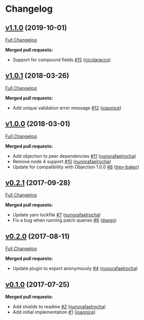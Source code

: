 # Changelog

## [v1.1.0](https://github.com/seegno/objection-unique/tree/v1.1.0) (2019-10-01)
[Full Changelog](https://github.com/seegno/objection-unique/compare/v1.0.1...v1.1.0)

**Merged pull requests:**

- Support for compound fields [\#15](https://github.com/seegno/objection-unique/pull/15) ([nicolaracco](https://github.com/nicolaracco))

## [v1.0.1](https://github.com/seegno/objection-unique/tree/v1.0.1) (2018-03-26)
[Full Changelog](https://github.com/seegno/objection-unique/compare/v1.0.0...v1.0.1)

**Merged pull requests:**

- Add unique validation error message [\#12](https://github.com/seegno/objection-unique/pull/12) ([joaonice](https://github.com/joaonice))

## [v1.0.0](https://github.com/seegno/objection-unique/tree/v1.0.0) (2018-03-01)
[Full Changelog](https://github.com/seegno/objection-unique/compare/v0.2.1...v1.0.0)

**Merged pull requests:**

- Add objection to peer dependencies [\#11](https://github.com/seegno/objection-unique/pull/11) ([nunorafaelrocha](https://github.com/nunorafaelrocha))
- Remove node 4 support [\#10](https://github.com/seegno/objection-unique/pull/10) ([nunorafaelrocha](https://github.com/nunorafaelrocha))
- Update for compatibility with Objection 1.0.0 [\#8](https://github.com/seegno/objection-unique/pull/8) ([trey-baker](https://github.com/trey-baker))

## [v0.2.1](https://github.com/seegno/objection-unique/tree/v0.2.1) (2017-09-28)
[Full Changelog](https://github.com/seegno/objection-unique/compare/v0.2.0...v0.2.1)

**Merged pull requests:**

- Update yarn lockfile [\#7](https://github.com/seegno/objection-unique/pull/7) ([nunorafaelrocha](https://github.com/nunorafaelrocha))
- Fix a bug when running patch queries [\#6](https://github.com/seegno/objection-unique/pull/6) ([dsego](https://github.com/dsego))

## [v0.2.0](https://github.com/seegno/objection-unique/tree/v0.2.0) (2017-08-11)
[Full Changelog](https://github.com/seegno/objection-unique/compare/v0.1.0...v0.2.0)

**Merged pull requests:**

- Update plugin to export anonymously [\#4](https://github.com/seegno/objection-unique/pull/4) ([nunorafaelrocha](https://github.com/nunorafaelrocha))

## [v0.1.0](https://github.com/seegno/objection-unique/tree/v0.1.0) (2017-07-25)
**Merged pull requests:**

- Add shields to readme [\#2](https://github.com/seegno/objection-unique/pull/2) ([nunorafaelrocha](https://github.com/nunorafaelrocha))
- Add initial implementation [\#1](https://github.com/seegno/objection-unique/pull/1) ([joaonice](https://github.com/joaonice))
